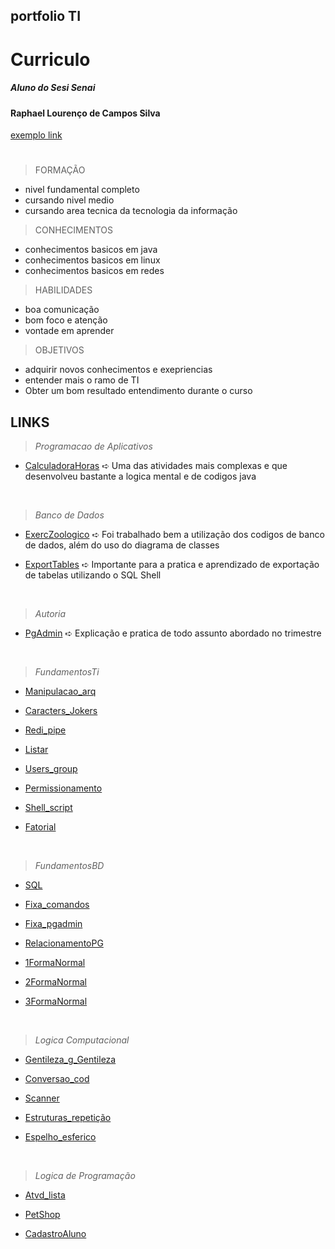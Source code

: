 <h2> portfolio TI </h2>
<h1> Curriculo </h1>
<h5> Aluno do Sesi Senai </h5>
<h4>Raphael Lourenço de Campos Silva</h4>

[exemplo link](fundamentosTI/exemplos.sh)

#

> FORMAÇÃO

* nivel fundamental completo
* cursando nivel medio 
* cursando area tecnica da tecnologia da informação


> CONHECIMENTOS

* conhecimentos basicos em java
* conhecimentos basicos em linux
* conhecimentos basicos em redes


> HABILIDADES 

* boa comunicação 
* bom foco e atenção 
* vontade em aprender 

> OBJETIVOS

* adquirir novos conhecimentos e exepriencias 
* entender mais o ramo de TI
* Obter um bom resultado entendimento durante o curso

## **LINKS**
>*Programacao de Aplicativos* 

* [CalculadoraHoras](https://github.com/SilvaRaphacC/portfolioTecnico/tree/main/CalculadoraHoras) ➪ Uma das atividades mais complexas e que desenvolveu bastante a logica mental e de codigos java

<br />

>*Banco de Dados*

* [ExercZoologico](BancoDados/ExercZoologico.sql) ➪ Foi trabalhado bem a utilização dos codigos de banco de dados, além do uso do diagrama de classes

* [ExportTables](BancoDados/ExportTables.sql) ➪ Importante para a pratica e aprendizado de exportação de tabelas utilizando o SQL Shell

<br />

>*Autoria*

* [PgAdmin](Autorias/PgAdminRev.sql) ➪ Explicação e pratica de todo assunto abordado no trimestre 

<br />

>*FundamentosTi*

* [Manipulacao_arq](fundamentosTI/Manipulacao_arq)

* [Caracters_Jokers](fundamentosTI/Caracteres_curingas)

* [Redi_pipe](fundamentosTI/Redirecionamento_pipe)

* [Listar](fundamentosTI/Listar_redirecionar)

* [Users_group](fundamentosTI/Usuarios_e_Grupos)

* [Permissionamento](fundamentosTI/Permissionamento)

* [Shell_script](fundamentosTI/Shell_script)

* [Fatorial](fundamentosTI/Fatorial)

<br />

>*FundamentosBD*

* [SQL](FundamentosBD/SQL)

* [Fixa_comandos](FundamentosBD/alter_comandos)

* [Fixa_pgadmin](FundamentosBD/Fixa_pgadmin)

* [RelacionamentoPG](FundamentosBD/Relacionamento_PG)

* [1FormaNormal](FundamentosBD/1FormaNormal)

* [2FormaNormal](FundamentosBD/2FormaNormal)

* [3FormaNormal](FundamentosBD/3FormaNormal)

<br />

>*Logica Computacional* 

* [Gentileza_g_Gentileza](LogicaComputacional/Gentileza_g_gentileza)

* [Conversao_cod](LogicaComputacional/conversao_cod)

* [Scanner](LogicaComputacional/Scanner)

* [Estruturas_repetição](LogicaComputacional/Estruturas_repetição)

* [Espelho_esferico](LogicaComputacional/Espelhos_esferico)

<br />

>*Logica de Programação*

* [Atvd_lista](LogicaProgramação/Atvd_lista)

* [PetShop](LogicaProgramação/PetShop)

* [CadastroAluno](LogicaProgramação/CadastroAluno/)
